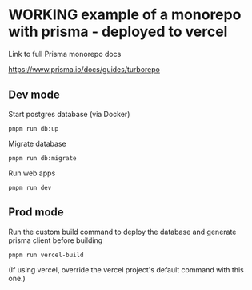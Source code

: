 # WORKING example of a monorepo with prisma - deployed to vercel

Link to full Prisma monorepo docs

https://www.prisma.io/docs/guides/turborepo


## Dev mode
Start postgres database (via Docker)

`pnpm run db:up`

Migrate database

`pnpm run db:migrate`


Run web apps

`pnpm run dev`

## Prod mode
Run the custom build command to deploy the database and generate prisma client before building

`pnpm run vercel-build`

(If using vercel, override the vercel project's default command with this one.)
